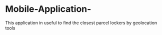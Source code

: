 # Mobile-Application-
This application in useful to find the closest parcel lockers by geolocation tools 
